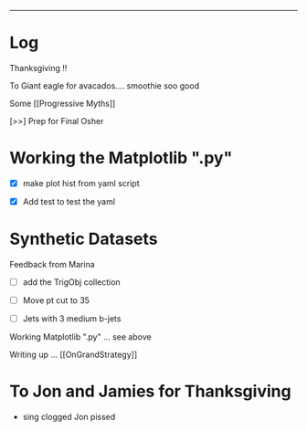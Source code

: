 

---

# Log

Thanksgiving !! 

To Giant eagle for avacados.... smoothie soo good

Some [[Progressive Myths]]

[>>] Prep for Final Osher
# Working the Matplotlib ".py"
- [x]  make plot hist from yaml script
- [x]  Add test to test the yaml 



# Synthetic Datasets 
Feedback from Marina
- [ ] add the TrigObj collection
- [ ] Move pt cut to 35
- [ ] Jets with 3 medium b-jets


Working Matplotlib ".py" ... see above


Writing up ... [[OnGrandStrategy]]

# To Jon and Jamies for Thanksgiving 
- sing clogged Jon pissed



